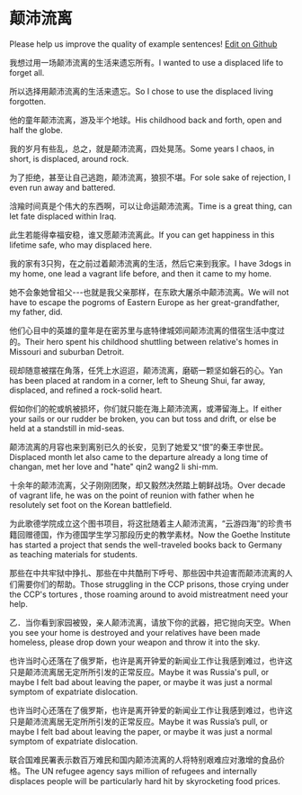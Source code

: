 # 颠沛流离

Please help us improve the quality of example sentences! [Edit on Github](https://github.com/jiyushe/jiyu-example-sentence-source/blob/main/chinese/dianpeiliuli.md)

<p><span class="chinese">我想过用一场颠沛流离的生活来遗忘所有。</span><span class="english">I wanted to use a displaced life to forget all.</span></p>

<p><span class="chinese">所以选择用颠沛流离的生活来遗忘。</span><span class="english">So I chose to use the displaced living forgotten.</span></p>

<p><span class="chinese">他的童年颠沛流离，游及半个地球。</span><span class="english">His childhood back and forth, open and half the globe.</span></p>

<p><span class="chinese">我的岁月有些乱，总之，就是颠沛流离，四处晃荡。</span><span class="english">Some years I chaos, in short, is displaced, around rock.</span></p>

<p><span class="chinese">为了拒绝，甚至让自己逃跑，颠沛流离，狼狈不堪。</span><span class="english">For sole sake of rejection, I even run away and battered.</span></p>

<p><span class="chinese">浛羭时间真是个伟大的东西啊，可以让命运颠沛流离。</span><span class="english">Time is a great thing, can let fate displaced within Iraq.</span></p>

<p><span class="chinese">此生若能得幸福安稳，谁又愿颠沛流离此。</span><span class="english">If you can get happiness in this lifetime safe, who may displaced here.</span></p>

<p><span class="chinese">我的家有3只狗，在之前过着颠沛流离的生活，然后它来到我家。</span><span class="english">I have 3dogs in my home, one lead a vagrant life before, and then it came to my home.</span></p>

<p><span class="chinese">她不会象她曾祖父---也就是我父亲那样，在东欧大屠杀中颠沛流离。</span><span class="english">We will not have to escape the pogroms of Eastern Europe as her great-grandfather, my father, did.</span></p>

<p><span class="chinese">他们心目中的英雄的童年是在密苏里与底特律城郊间颠沛流离的借宿生活中度过的。</span><span class="english">Their hero spent his childhood shuttling between relative's homes in Missouri and suburban Detroit.</span></p>

<p><span class="chinese">砚却随意被摆在角落，任凭上水迢迢，颠沛流离，磨砺一颗坚如磐石的心。</span><span class="english">Yan has been placed at random in a corner, left to Sheung Shui, far away, displaced, and refined a rock-solid heart.</span></p>

<p><span class="chinese">假如你们的舵或帆被损坏，你们就只能在海上颠沛流离，或滞留海上。</span><span class="english">If either your sails or our rudder be broken, you can but toss and drift, or else be held at a standstill in mid-seas.</span></p>

<p><span class="chinese">颠沛流离的月容也来到离别已久的长安，见到了她爱又“恨”的秦王李世民。</span><span class="english">Displaced month let also came to the departure already a long time of changan, met her love and "hate" qin2 wang2 li shi-mm.</span></p>

<p><span class="chinese">十余年的颠沛流离，父子刚刚团聚，却又毅然决然踏上朝鲜战场。</span><span class="english">Over decade of vagrant life, he was on the point of reunion with father when he resolutely set foot on the Korean battlefield.</span></p>

<p><span class="chinese">为此歌德学院成立这个图书项目，将这批随着主人颠沛流离，“云游四海”的珍贵书籍回赠德国，作为德国学生学习那段历史的教学素材。</span><span class="english">Now the Goethe Institute has started a project that sends the well-traveled books back to Germany as teaching materials for students.</span></p>

<p><span class="chinese">那些在中共牢狱中挣扎、那些在中共酷刑下呼号、那些因中共迫害而颠沛流离的人们需要你们的帮助。</span><span class="english">Those struggling in the CCP prisons, those crying under the CCP's tortures , those roaming around to avoid mistreatment need your help.</span></p>

<p><span class="chinese">乙．当你看到家园被毁，亲人颠沛流离，请放下你的武器，把它抛向天空。</span><span class="english">When you see your home is destroyed and your relatives have been made homeless, please drop down your weapon and throw it into the sky.</span></p>

<p><span class="chinese">也许当时心还落在了俄罗斯，也许是离开钟爱的新闻业工作让我感到难过，也许这只是颠沛流离居无定所所引发的正常反应。</span><span class="english">Maybe it was Russia's pull, or maybe I felt bad about leaving the paper, or maybe it was just a normal symptom of expatriate dislocation.</span></p>

<p><span class="chinese">也许当时心还落在了俄罗斯，也许是离开钟爱的新闻业工作让我感到难过，也许这只是颠沛流离居无定所所引发的正常反应。</span><span class="english">Maybe it was Russia’s pull, or maybe I felt bad about leaving the paper, or maybe it was just a normal symptom of expatriate dislocation.</span></p>

<p><span class="chinese">联合国难民署表示数百万难民和国内颠沛流离的人将特别艰难应对激增的食品价格。</span><span class="english">The UN refugee agency says million of refugees and internally displaces people will be particularly hard hit by skyrocketing food prices.</span></p>

